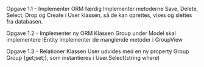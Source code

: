 Opgave 1.1 - Implementer ORM færdig
Implementer metoderne Save, Delete, Select, Drop og Create i User klassen, så de kan oprettes, vises og slettes fra databasen.

Opgave 1.2 - Implementer ny ORM
Klassen Group under Model skal implementere IEntity
Implementer de manglende metoder i GroupView

Opgave 1.3 - Relationer
Klassen User udvides med en ny property Group Group {get;set;}, som instantieres i User.Select(string where)